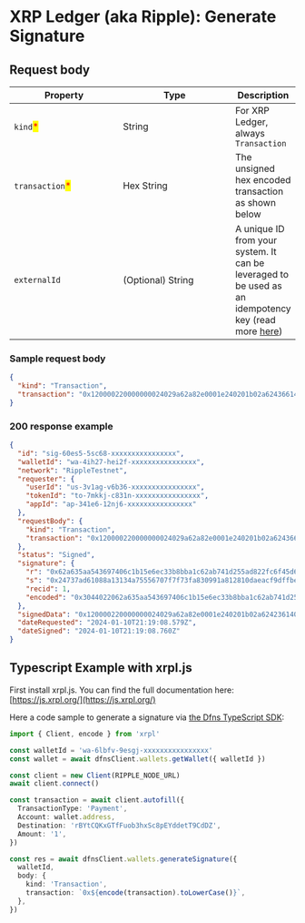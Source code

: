 # XRP Ledger (aka Ripple): Generate Signature

## Request body <a href="#transaction-request-body" id="transaction-request-body"></a>

<table><thead><tr><th width="181">Property</th><th width="189">Type</th><th>Description</th></tr></thead><tbody><tr><td><code>kind</code><mark style="color:red;">*</mark></td><td>String</td><td>For XRP Ledger, always <code>Transaction</code></td></tr><tr><td><code>transaction</code><mark style="color:red;">*</mark></td><td>Hex String</td><td>The unsigned hex encoded transaction as shown below</td></tr><tr><td><code>externalId</code></td><td>(Optional) String</td><td>A unique ID from your system. It can be leveraged to be used as an idempotency key (read more <a href="../../../advanced-topics/api-idempotency.md">here</a>)</td></tr></tbody></table>

### Sample request body <a href="#sample-transaction-request" id="sample-transaction-request"></a>

```json
{
  "kind": "Transaction",
  "transaction": "0x120000220000000024029a62a82e0001e240201b02a6243661400000000000000168400000000000000c8114860184b4f4c6cc17ae9c2a77cfcd328b43ec2aac8314543aba55a3bede29c5d512ff0cb17db626b9ed9a"
}
```

### 200 response example <a href="#transaction-response-example" id="transaction-response-example"></a>

```json
{
  "id": "sig-60es5-5sc68-xxxxxxxxxxxxxxxx",
  "walletId": "wa-4ih27-hei2f-xxxxxxxxxxxxxxxx",
  "network": "RippleTestnet",
  "requester": {
    "userId": "us-3v1ag-v6b36-xxxxxxxxxxxxxxxx",
    "tokenId": "to-7mkkj-c831n-xxxxxxxxxxxxxxxx",
    "appId": "ap-341e6-12nj6-xxxxxxxxxxxxxxxx"
  },
  "requestBody": {
    "kind": "Transaction",
    "transaction": "0x120000220000000024029a62a82e0001e240201b02a6243661400000000000000168400000000000000c8114860184b4f4c6cc17ae9c2a77cfcd328b43ec2aac8314543aba55a3bede29c5d512ff0cb17db626b9ed9a"
  },
  "status": "Signed",
  "signature": {
    "r": "0x62a635aa543697406c1b15e6ec33b8bba1c62ab741d255ad822fc6f45d6c2881",
    "s": "0x24737ad61088a13134a75556707f7f73fa830991a812810daeacf9dffbe92db0",
    "recid": 1,
    "encoded": "0x3044022062a635aa543697406c1b15e6ec33b8bba1c62ab741d255ad822fc6f45d6c2881022024737ad61088a13134a75556707f7f73fa830991a812810daeacf9dffbe92db0"
  },
  "signedData": "0x120000220000000024029a62a82e0001e240201b02a6242361400000000000000168400000000000000c732102790b1b6ab9bc9d816dda4d2d4528996a2c78ad90e176f87d48c6f5333989dbc374463044022062a635aa543697406c1b15e6ec33b8bba1c62ab741d255ad822fc6f45d6c2881022024737ad61088a13134a75556707f7f73fa830991a812810daeacf9dffbe92db08114860184b4f4c6cc17ae9c2a77cfcd328b43ec2aac8314543aba55a3bede29c5d512ff0cb17db626b9ed9a",
  "dateRequested": "2024-01-10T21:19:08.579Z",
  "dateSigned": "2024-01-10T21:19:08.760Z"
}
```

## Typescript Example with xrpl.js

First install xrpl.js. You can find the full documentation here: [https://js.xrpl.org/](https://js.xrpl.org/)

Here a code sample to generate a signature via [the Dfns TypeScript SDK](https://github.com/dfns/dfns-sdk-ts):

```typescript
import { Client, encode } from 'xrpl'

const walletId = 'wa-6lbfv-9esgj-xxxxxxxxxxxxxxxx'
const wallet = await dfnsClient.wallets.getWallet({ walletId })

const client = new Client(RIPPLE_NODE_URL)
await client.connect()

const transaction = await client.autofill({
  TransactionType: 'Payment',
  Account: wallet.address,
  Destination: 'rBYtCQKxGTfFuob3hxSc8pEYddetT9CdDZ',
  Amount: '1',
})

const res = await dfnsClient.wallets.generateSignature({
  walletId,
  body: {
    kind: 'Transaction',
    transaction: `0x${encode(transaction).toLowerCase()}`,
  },
})
```
